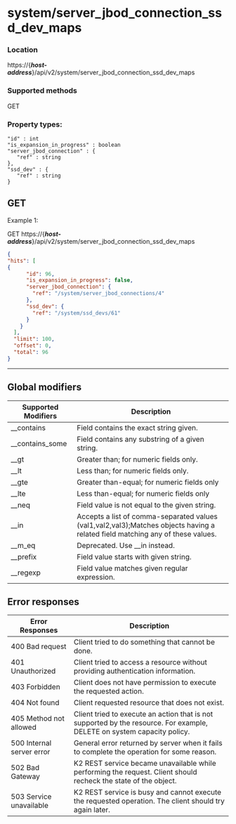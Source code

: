 # system/server_jbod_connection_ssd_dev_maps

### Location
https://{***host-address***}/api/v2/system/server_jbod_connection_ssd_dev_maps

### Supported methods
GET

### Property types:
 ```text
"id" : int
"is_expansion_in_progress" : boolean
"server_jbod_connection" : {
    "ref" : string
},
"ssd_dev" : {
    "ref" : string
}
 ```

## GET

Example 1:

GET https://{***host-address***}/api/v2/system/server_jbod_connection_ssd_dev_maps
```json
{
"hits": [
{
      "id": 96,
      "is_expansion_in_progress": false,
      "server_jbod_connection": {
        "ref": "/system/server_jbod_connections/4"
      },
      "ssd_dev": {
        "ref": "/system/ssd_devs/61"
      }
    }
  ],
  "limit": 100,
  "offset": 0,
  "total": 96
}
```
---

## Global modifiers
| Supported Modifiers	| Description|
|-----------------------|------------|
|__contains	|Field contains the exact string given.|
|__contains_some	|Field contains any substring of a given string.|
|__gt	|Greater than; for numeric fields only.|
|__lt	|Less than; for numeric fields only.|
|__gte	|Greater than-equal; for numeric fields only|
|__lte	|Less than-equal; for numeric fields only|
|__neq	|Field value is not equal to the given string.|
|__in	|Accepts a list of comma-separated values (val1,val2,val3);Matches objects having a related field matching any of these values.|
|__m_eq	|Deprecated. Use __in instead.|
|__prefix	|Field value starts with given string.|
|__regexp	|Field value matches given regular expression.|

## Error responses

| Error Responses	| Description |
|-------------------|-------------|
|400 Bad request	|Client tried to do something that cannot be done.
|401 Unauthorized	|Client tried to access a resource without providing authentication information.
|403 Forbidden	|Client does not have permission to execute the requested action.
|404 Not found	|Client requested resource that does not exist.
|405 Method not allowed	|Client tried to execute an action that is not supported by the resource. For example, DELETE on system capacity policy.
|500 Internal server error	|General error returned by server when it fails to complete the operation for some reason.
|502 Bad Gateway	|K2 REST service became unavailable while performing the request. Client should recheck the state of the object.
|503 Service unavailable	|K2 REST service is busy and cannot execute the requested operation. The client should try again later.
